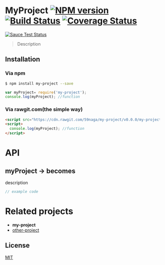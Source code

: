 # MyProject [![NPM version][npm-image]][npm] [![Build Status][travis-image]][travis] [![Coverage Status][coveralls-image]][coveralls]

[![Sauce Test Status][sauce-image]][sauce]

> Description

## Installation
### Via npm

```bash
$ npm install my-project --save
```

```js
var myProject= require('my-project');
console.log(myProject); //function
```

### Via rawgit.com(the simple way)

```html
<script src="https://cdn.rawgit.com/59naga/my-project/v0.0.0/my-project.min.js"></script>
<script>
  console.log(myProject); //function
</script>
```

# API

## myProject -> becomes

description

```js
// example code
```

# Related projects
* __my-project__
* [other-project](https://github.com/59naga/other-project/)

License
---
[MIT][License]

[License]: http://59naga.mit-license.org/

[sauce-image]: http://soysauce.berabou.me/u/59798/my-project.svg
[sauce]: https://saucelabs.com/u/59798
[npm-image]:https://img.shields.io/npm/v/my-project.svg?style=flat-square
[npm]: https://npmjs.org/package/my-project
[travis-image]: http://img.shields.io/travis/59naga/my-project.svg?style=flat-square
[travis]: https://travis-ci.org/59naga/my-project
[coveralls-image]: http://img.shields.io/coveralls/59naga/my-project.svg?style=flat-square
[coveralls]: https://coveralls.io/r/59naga/my-project?branch=master
